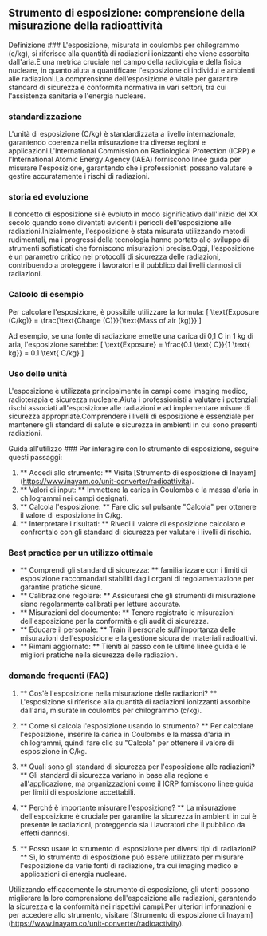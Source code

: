 ## Strumento di esposizione: comprensione della misurazione della radioattività

Definizione ###
L'esposizione, misurata in coulombs per chilogrammo (c/kg), si riferisce alla quantità di radiazioni ionizzanti che viene assorbita dall'aria.È una metrica cruciale nel campo della radiologia e della fisica nucleare, in quanto aiuta a quantificare l'esposizione di individui e ambienti alle radiazioni.La comprensione dell'esposizione è vitale per garantire standard di sicurezza e conformità normativa in vari settori, tra cui l'assistenza sanitaria e l'energia nucleare.

### standardizzazione
L'unità di esposizione (C/kg) è standardizzata a livello internazionale, garantendo coerenza nella misurazione tra diverse regioni e applicazioni.L'International Commission on Radiological Protection (ICRP) e l'International Atomic Energy Agency (IAEA) forniscono linee guida per misurare l'esposizione, garantendo che i professionisti possano valutare e gestire accuratamente i rischi di radiazioni.

### storia ed evoluzione
Il concetto di esposizione si è evoluto in modo significativo dall'inizio del XX secolo quando sono diventati evidenti i pericoli dell'esposizione alle radiazioni.Inizialmente, l'esposizione è stata misurata utilizzando metodi rudimentali, ma i progressi della tecnologia hanno portato allo sviluppo di strumenti sofisticati che forniscono misurazioni precise.Oggi, l'esposizione è un parametro critico nei protocolli di sicurezza delle radiazioni, contribuendo a proteggere i lavoratori e il pubblico dai livelli dannosi di radiazioni.

### Calcolo di esempio
Per calcolare l'esposizione, è possibile utilizzare la formula:
\[ \text{Exposure (C/kg)} = \frac{\text{Charge (C)}}{\text{Mass of air (kg)}} \]

Ad esempio, se una fonte di radiazione emette una carica di 0,1 C in 1 kg di aria, l'esposizione sarebbe:
\[ \text{Exposure} = \frac{0.1 \text{ C}}{1 \text{ kg}} = 0.1 \text{ C/kg} \]

### Uso delle unità
L'esposizione è utilizzata principalmente in campi come imaging medico, radioterapia e sicurezza nucleare.Aiuta i professionisti a valutare i potenziali rischi associati all'esposizione alle radiazioni e ad implementare misure di sicurezza appropriate.Comprendere i livelli di esposizione è essenziale per mantenere gli standard di salute e sicurezza in ambienti in cui sono presenti radiazioni.

Guida all'utilizzo ###
Per interagire con lo strumento di esposizione, seguire questi passaggi:
1. ** Accedi allo strumento: ** Visita [Strumento di esposizione di Inayam] (https://www.inayam.co/unit-converter/radioattività).
2. ** Valori di input: ** Immettere la carica in Coulombs e la massa d'aria in chilogrammi nei campi designati.
3. ** Calcola l'esposizione: ** Fare clic sul pulsante "Calcola" per ottenere il valore di esposizione in C/kg.
4. ** Interpretare i risultati: ** Rivedi il valore di esposizione calcolato e confrontalo con gli standard di sicurezza per valutare i livelli di rischio.

### Best practice per un utilizzo ottimale
- ** Comprendi gli standard di sicurezza: ** familiarizzare con i limiti di esposizione raccomandati stabiliti dagli organi di regolamentazione per garantire pratiche sicure.
- ** Calibrazione regolare: ** Assicurarsi che gli strumenti di misurazione siano regolarmente calibrati per letture accurate.
- ** Misurazioni del documento: ** Tenere registrato le misurazioni dell'esposizione per la conformità e gli audit di sicurezza.
- ** Educare il personale: ** Train il personale sull'importanza delle misurazioni dell'esposizione e la gestione sicura dei materiali radioattivi.
- ** Rimani aggiornato: ** Tieniti al passo con le ultime linee guida e le migliori pratiche nella sicurezza delle radiazioni.

### domande frequenti (FAQ)

1. ** Cos'è l'esposizione nella misurazione delle radiazioni? **
L'esposizione si riferisce alla quantità di radiazioni ionizzanti assorbite dall'aria, misurate in coulombs per chilogrammo (c/kg).

2. ** Come si calcola l'esposizione usando lo strumento? **
Per calcolare l'esposizione, inserire la carica in Coulombs e la massa d'aria in chilogrammi, quindi fare clic su "Calcola" per ottenere il valore di esposizione in C/kg.

3. ** Quali sono gli standard di sicurezza per l'esposizione alle radiazioni? **
Gli standard di sicurezza variano in base alla regione e all'applicazione, ma organizzazioni come il ICRP forniscono linee guida per limiti di esposizione accettabili.

4. ** Perché è importante misurare l'esposizione? **
La misurazione dell'esposizione è cruciale per garantire la sicurezza in ambienti in cui è presente le radiazioni, proteggendo sia i lavoratori che il pubblico da effetti dannosi.

5. ** Posso usare lo strumento di esposizione per diversi tipi di radiazioni? **
Sì, lo strumento di esposizione può essere utilizzato per misurare l'esposizione da varie fonti di radiazione, tra cui imaging medico e applicazioni di energia nucleare.

Utilizzando efficacemente lo strumento di esposizione, gli utenti possono migliorare la loro comprensione dell'esposizione alle radiazioni, garantendo la sicurezza e la conformità nei rispettivi campi.Per ulteriori informazioni e per accedere allo strumento, visitare [Strumento di esposizione di Inayam] (https://www.inayam.co/unit-converter/radioactivity).